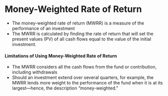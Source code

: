 # Money-Weighted Rate of Return

- The money-weighted rate of return (MWRR) is a measure of the performance of an investment
- The MWRR is calculated by finding the rate of return that will set the present values (PV) of all cash flows equal to the value of the initial investment.

#### Limitations of Using Money-Weighted Rate of Return
- The MWRR considers all the cash flows from the fund or contribution, including withdrawals
- Should an investment extend over several quarters, for example, the MWRR lends more weight to the performance of the fund when it is at its largest—hence, the description “money-weighted.”
